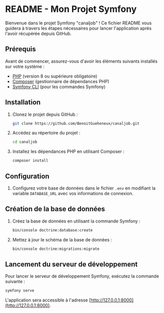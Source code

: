 # README - Mon Projet Symfony

Bienvenue dans le projet Symfony "canaljob" ! Ce fichier README vous guidera à travers les étapes nécessaires pour lancer l'application après l'avoir récupérée depuis GitHub.

## Prérequis

Avant de commencer, assurez-vous d'avoir les éléments suivants installés sur votre système :

- [PHP](https://www.php.net/) (version 8 ou supérieure obligatoire)
- [Composer](https://getcomposer.org/) (gestionnaire de dépendances PHP)
- [Symfony CLI](https://symfony.com/download) (pour les commandes Symfony)

## Installation

1. Clonez le projet depuis GitHub :

   ```bash
   git clone https://github.com/BenoitGueheneux/canaljob.git
   ```

2. Accédez au répertoire du projet :

   ```bash
   cd canaljob
   ```

3. Installez les dépendances PHP en utilisant Composer :

   ```bash
   composer install
   ```

## Configuration

1. Configurez votre base de données dans le fichier `.env` en modifiant la variable `DATABASE_URL` avec vos informations de connexion.

## Création de la base de données

1. Créez la base de données en utilisant la commande Symfony :

   ```bash
   bin/console doctrine:database:create
   ```

2. Mettez à jour le schéma de la base de données :

   ```bash
   bin/console doctrine:migrations:migrate
   ```

## Lancement du serveur de développement

Pour lancer le serveur de développement Symfony, exécutez la commande suivante :

```bash
symfony serve
```

L'application sera accessible à l'adresse [http://127.0.0.1:8000](http://127.0.0.1:8000).
